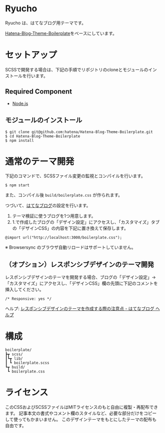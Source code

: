# Ryucho

Ryucho は、はてなブログ用テーマです。

[Hatena-Blog-Theme-Boilerplate](https://github.com/hatena/Hatena-Blog-Theme-Boilerplate/releases)をベースにしています。

# セットアップ

SCSSで開発する場合は、下記の手順でリポジトリのcloneとモジュールのインストールを行います。

## Required Component

- [Node.js](https://nodejs.org/)

## モジュールのインストール

```
$ git clone git@github.com:hatena/Hatena-Blog-Theme-Boilerplate.git
$ cd Hatena-Blog-Theme-Boilerplate
$ npm install
```

# 通常のテーマ開発

下記のコマンドで、SCSSファイル変更の監視とコンパイルを行います。

```
$ npm start
```

また、コンパイル後 `build/boilerplate.css` が作られます。

つづいて、[はてなブログ](https://blog.hatena.ne.jp/)の設定を行います。

1. テーマ検証に使うブログを1つ用意します。
1. 1.で作成したブログの「デザイン設定」にアクセスし、「カスタマイズ」タブの「デザインCSS」の内容を下記に置き換えて保存します。

```
@import url("http://localhost:3000/boilerplate.css");
```

※ Browsersync のブラウザ自動リロードはサポートしていません。

## （オプション）レスポンシブデザインのテーマ開発

レスポンシブデザインのテーマを開発する場合、ブログの「デザイン設定」->「カスタマイズ」にアクセスし、「デザインCSS」欄の先頭に下記のコメントを挿入してください。

```
/* Responsive: yes */
```

ヘルプ: [レスポンシブデザインのテーマを作成する際の注意点 - はてなブログ ヘルプ](http://help.hatenablog.com/entry/theme/custom-theme#responsive)

# 構成

```
boilerplate/
┣┳ scss/
┃┗┳ lib/
┃ ┗ boilerplate.scss
┗┳ build/
 ┗ boilerplate.css
```

# ライセンス

このCSSおよびSCSSファイルはMITライセンスのもと自由に複製・再配布できます。
記事本文の書式やコメント欄のスタイルなど、必要な部分だけをコピーして使ってもかまいません。 このデザインテーマをもとにしたテーマの配布も自由です。
